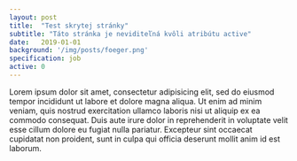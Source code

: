 ```yaml
---
layout: post
title:  "Test skrytej stránky"
subtitle: "Táto stránka je neviditeľná kvôli atribútu active"
date:   2019-01-01
background: '/img/posts/foeger.png'
specification: job
active: 0
---
```


Lorem ipsum dolor sit amet, consectetur adipisicing elit, sed do eiusmod
tempor incididunt ut labore et dolore magna aliqua. Ut enim ad minim veniam,
quis nostrud exercitation ullamco laboris nisi ut aliquip ex ea commodo
consequat. Duis aute irure dolor in reprehenderit in voluptate velit esse
cillum dolore eu fugiat nulla pariatur. Excepteur sint occaecat cupidatat non
proident, sunt in culpa qui officia deserunt mollit anim id est laborum.
